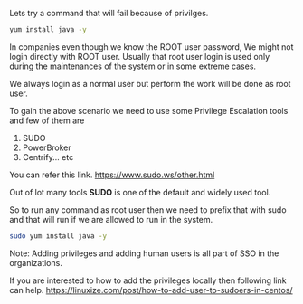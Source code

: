 

Lets try a command that will fail because of privilges. 

```bash 
yum install java -y 
```

In companies even though we know the ROOT user password, We might not login directly with ROOT user. Usually that root user login is used only during the maintenances of the system or in some extreme cases. 

We always login as a normal user but perform the work will be done as root user. 

To gain the above scenario we need to use some Privilege Escalation tools and few of them are 
  1. SUDO 
  2. PowerBroker 
  3. Centrify... etc

You can refer this link.
https://www.sudo.ws/other.html

Out of lot many tools **SUDO** is one of the default and widely used tool. 

So to run any command as root user then we need to prefix that with sudo and that will run if we are allowed to run in the system.

```bash 
sudo yum install java -y

```

Note: Adding privileges and adding human users is all part of SSO in the organizations.

If you are interested to how to add the privileges locally then following link can help.
https://linuxize.com/post/how-to-add-user-to-sudoers-in-centos/




  